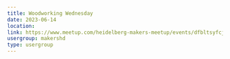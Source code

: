 ```yaml
---
title: Woodworking Wednesday
date: 2023-06-14
location: 
link: https://www.meetup.com/heidelberg-makers-meetup/events/dfbltsyfcjbsb/
usergroup: makershd
type: usergroup
---
```

